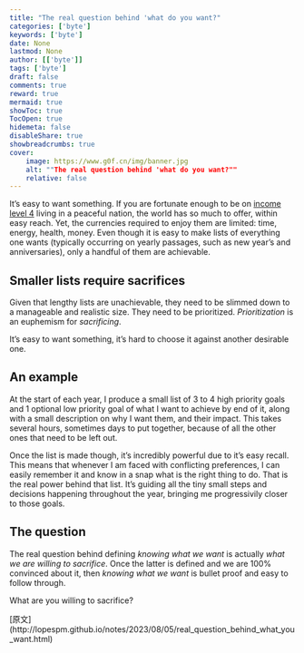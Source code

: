 ```yaml
---
title: "The real question behind 'what do you want?"
categories: ['byte']
keywords: ['byte']
date: None
lastmod: None
author: [['byte']]
tags: ['byte']
draft: false 
comments: true
reward: true 
mermaid: true 
showToc: true 
TocOpen: true 
hidemeta: false 
disableShare: true 
showbreadcrumbs: true 
cover:
    image: https://www.g0f.cn/img/banner.jpg
    alt: ""The real question behind 'what do you want?""
    relative: false
---
```


<div>

<p>It’s easy to want something. If you are fortunate enough to be on <a href="https://www.gapminder.org/fw/income-levels/income-level-4/">income level 4</a> living in a peaceful nation, the world has so much to offer, within easy reach. Yet, the currencies required to enjoy them are limited: time, energy, health, money. Even though it is easy to make lists of everything one wants (typically occurring on yearly passages, such as new year’s and anniversaries), only a handful of them are achievable.</p>
<h2 id="smaller-lists-require-sacrifices">Smaller lists require sacrifices</h2>
<p>Given that lengthy lists are unachievable, they need to be slimmed down to a manageable and realistic size. They need to be prioritized. <em>Prioritization</em> is an euphemism for <em>sacrificing</em>.</p>
<p>It’s easy to want something, it’s hard to choose it against another desirable one.</p>
<h2 id="an-example">An example</h2>
<p>At the start of each year, I produce a small list of 3 to 4 high priority goals and 1 optional low priority goal of what I want to achieve by end of it, along with a small description on why I want them, and their impact. This takes several hours, sometimes days to put together, because of all the other ones that need to be left out.</p>
<p>Once the list is made though, it’s incredibly powerful due to it’s easy recall. This means that whenever I am faced with conflicting preferences, I can easily remember it and know in a snap what is the right thing to do. That is the real power behind that list. It’s guiding all the tiny small steps and decisions happening throughout the year, bringing me progressivily closer to those goals.</p>
<h2 id="the-question">The question</h2>
<p>The real question behind defining <em>knowing what we want</em> is actually <em>what we are willing to sacrifice</em>. Once the latter is defined and we are 100% convinced about it, then <em>knowing what we want</em> is bullet proof and easy to follow through. </p>
<p>What are you willing to sacrifice?</p>

</div>

<div>
[原文](http://lopespm.github.io/notes/2023/08/05/real_question_behind_what_you_want.html)
</div>

